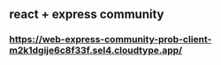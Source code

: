 ## react + express community

### https://web-express-community-prob-client-m2k1dgije6c8f33f.sel4.cloudtype.app/
